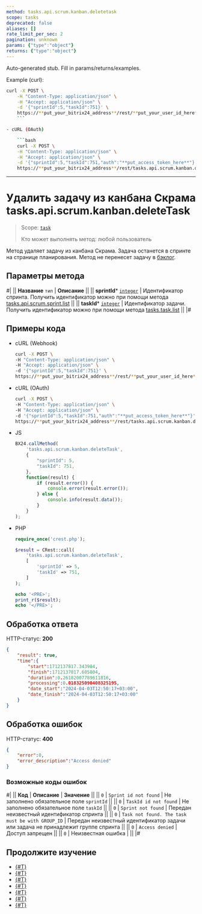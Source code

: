 ```yaml
---
method: tasks.api.scrum.kanban.deletetask
scope: tasks
deprecated: false
aliases: []
rate_limit_per_sec: 2
pagination: unknown
params: {"type":"object"}
returns: {"type":"object"}
---
```


Auto-generated stub. Fill in params/returns/examples.

Example (curl):

```bash
curl -X POST \
    -H "Content-Type: application/json" \
    -H "Accept: application/json" \
    -d '{"sprintId":5,"taskId":751}' \
    https://**put_your_bitrix24_address**/rest/**put_your_user_id_here**/**put_your_webhook_here**/tasks.api.scrum.kanban.deleteTask
    ```

- cURL (OAuth)

    ```bash
    curl -X POST \
    -H "Content-Type: application/json" \
    -H "Accept: application/json" \
    -d '{"sprintId":5,"taskId":751,"auth":"**put_access_token_here**"}' \
    https://**put_your_bitrix24_address**/rest/tasks.api.scrum.kanban.deleteTask
```

---

# Удалить задачу из канбана Скрама tasks.api.scrum.kanban.deleteTask

> Scope: [`task`](../../../scopes/permissions.md)
>
> Кто может выполнять метод: любой пользователь

Метод удаляет задачу из канбана Скрама. Задача останется в спринте на странице планирования. Метод не перенесет задачу в [бэклог](../backlog/index.md).

## Параметры метода



#|
|| **Название**
`тип` | **Описание** ||
|| **sprintId***
[`integer`](../../../data-types.md) | Идентификатор спринта. Получить идентификатор можно при помощи метода [tasks.api.scrum.sprint.list](../sprint/tasks-api-scrum-sprint-list.md) ||
|| **taskId***
[`integer`](../../../data-types.md) | Идентификатор задачи. Получить идентификатор можно при помощи метода [tasks.task.list](../../../tasks/tasks-task-list.md) ||
|#

## Примеры кода





- cURL (Webhook)

    ```bash
    curl -X POST \
    -H "Content-Type: application/json" \
    -H "Accept: application/json" \
    -d '{"sprintId":5,"taskId":751}' \
    https://**put_your_bitrix24_address**/rest/**put_your_user_id_here**/**put_your_webhook_here**/tasks.api.scrum.kanban.deleteTask
    ```

- cURL (OAuth)

    ```bash
    curl -X POST \
    -H "Content-Type: application/json" \
    -H "Accept: application/json" \
    -d '{"sprintId":5,"taskId":751,"auth":"**put_access_token_here**"}' \
    https://**put_your_bitrix24_address**/rest/tasks.api.scrum.kanban.deleteTask
    ```

- JS

    ```js
    BX24.callMethod(
        'tasks.api.scrum.kanban.deleteTask',
        {
            "sprintId": 5,
            "taskId": 751,
        },
        function(result) {
            if (result.error()) {
                console.error(result.error());
            } else {
                console.info(result.data());
            }
        }
    );
    ```

- PHP

    ```php
    require_once('crest.php');

    $result = CRest::call(
        'tasks.api.scrum.kanban.deleteTask',
        [
            'sprintId' => 5,
            'taskId' => 751,
        ]
    );

    echo '<PRE>';
    print_r($result);
    echo '</PRE>';
    ```



## Обработка ответа

HTTP-статус: **200**

```json
{
    "result": true,
    "time":{
        "start":1712137817.343984,
        "finish":1712137817.605804,
        "duration":0.26182007789611816,
        "processing":0.018325090408325195,
        "date_start":"2024-04-03T12:50:17+03:00",
        "date_finish":"2024-04-03T12:50:17+03:00"
    }
}
```

## Обработка ошибок

HTTP-статус: **400**

```json
{
    "error":0,
    "error_description":"Access denied"
}
```



### Возможные коды ошибок

#|
|| **Код** | **Описание** | **Значение** ||
|| `0` | `Sprint id not found` | Не заполнено обязательное поле `sprintId` ||
|| `0` | `TaskId id not found` | Не заполнено обязательное поле `taskId` ||
|| `0` | `Sprint not found` | Передан неизвестный идентификатор спринта ||
|| `0` | `Task not found. The task must be with GROUP_ID` | Передан неизвестный идентификатор задачи или задача не принадлежит группе спринта ||
|| `0` | `Access denied` | Доступ запрещен ||
|| `0` | Неизвестная ошибка | ||
|#



## Продолжите изучение

- [{#T}](./index.md)
- [{#T}](./tasks-api-scrum-kanban-add-stage.md)
- [{#T}](./tasks-api-scrum-kanban-update-stage.md)
- [{#T}](./tasks-api-scrum-kanban-add-task.md)
- [{#T}](./tasks-api-scrum-kanban-delete-stage.md)
- [{#T}](./tasks-api-scrum-kanban-get-fields.md)
- [{#T}](./tasks-api-scrum-kanban-get-stages.md)
